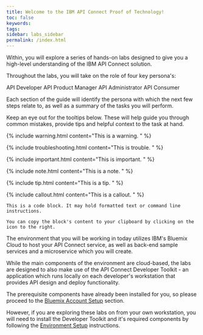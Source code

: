 ```yaml
---
title: Welcome to the IBM API Connect Proof of Technology!
toc: false
keywords:
tags:
sidebar: labs_sidebar
permalink: /index.html
---
```


Within, you will explore a series of hands-on labs designed to give you a high-level understanding of the IBM API Connect solution.

Throughout the labs, you will take on the role of four key persona's:

<span class="label label-developer">API Developer</span>
<span class="label label-product-manager">API Product Manager</span>
<span class="label label-administrator">API Administrator</span>
<span class="label label-consumer">API Consumer</span>

Each section of the guide will identify the persona with which the next few steps relate to, as well as a summary of the tasks you will perform.

Keep an eye out for the tooltips below. These will help guide you through common mistakes, provide tips and helpful context to the task at hand. 

{% include warning.html content="This is a warning.
" %}

{% include troubleshooting.html content="This is trouble.
" %}

{% include important.html content="This is important.
" %}

{% include note.html content="This is a note.
" %}

{% include tip.html content="This is a tip.
" %}

{% include callout.html content="This is a callout.
" %}

```text
This is a code block. It may hold formatted text or command line instructions.

You can copy the block's content to your clipboard by clicking on the icon to the right. 
```

The environment that you will be working in today utilizes IBM's Bluemix Cloud to host your API Connect service, as well as back-end sample services and a microservice which you will create.

While the main components of the environment are cloud-based, the labs are designed to also make use of the API Connect Developer Toolkit - an application which runs locally on each developer's workstation that provides API design and deploy functionality. 

The prerequisite components have already been installed for you, so please proceed to the [Bluemix Account Setup](acct_setup_overview.html) section.

However, if you are exploring these labs on from your own workstation, you will need to install the Developer Toolkit and it's required components by following the [Environment Setup](env_setup_overview.html) instructions.